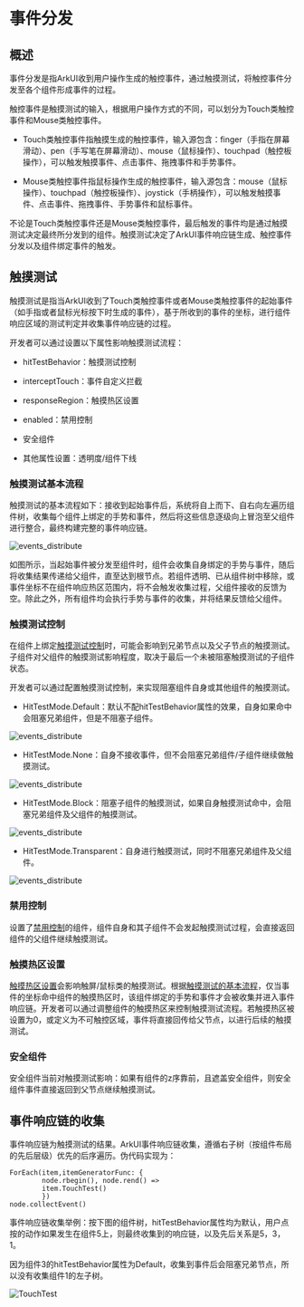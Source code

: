 # 事件分发

## 概述

事件分发是指ArkUI收到用户操作生成的触控事件，通过触摸测试，将触控事件分发至各个组件形成事件的过程。

触控事件是触摸测试的输入，根据用户操作方式的不同，可以划分为Touch类触控事件和Mouse类触控事件。

- Touch类触控事件指触摸生成的触控事件，输入源包含：finger（手指在屏幕滑动）、pen（手写笔在屏幕滑动）、mouse（鼠标操作）、touchpad（触控板操作），可以触发触摸事件、点击事件、拖拽事件和手势事件。

- Mouse类触控事件指鼠标操作生成的触控事件，输入源包含：mouse（鼠标操作）、touchpad（触控板操作）、joystick（手柄操作），可以触发触摸事件、点击事件、拖拽事件、手势事件和鼠标事件。

不论是Touch类触控事件还是Mouse类触控事件，最后触发的事件均是通过触摸测试决定最终所分发到的组件。触摸测试决定了ArkUI事件响应链生成、触控事件分发以及组件绑定事件的触发。

## 触摸测试

触摸测试是指当ArkUI收到了Touch类触控事件或者Mouse类触控事件的起始事件（如手指或者鼠标光标按下时生成的事件），基于所收到的事件的坐标，进行组件响应区域的测试判定并收集事件响应链的过程。

开发者可以通过设置以下属性影响触摸测试流程：

- hitTestBehavior：触摸测试控制

- interceptTouch：事件自定义拦截

- responseRegion：触摸热区设置

- enabled：禁用控制

- 安全组件

- 其他属性设置：透明度/组件下线

### 触摸测试基本流程

触摸测试的基本流程如下：接收到起始事件后，系统将自上而下、自右向左遍历组件树，收集每个组件上绑定的手势和事件，然后将这些信息逐级向上冒泡至父组件进行整合，最终构建完整的事件响应链。

![events_distribute](./figures/TouchTest.png)

如图所示，当起始事件被分发至组件时，组件会收集自身绑定的手势与事件，随后将收集结果传递给父组件，直至达到根节点。若组件透明、已从组件树中移除，或事件坐标不在组件响应热区范围内，将不会触发收集过程，父组件接收的反馈为空。除此之外，所有组件均会执行手势与事件的收集，并将结果反馈给父组件。

### 触摸测试控制

在组件上绑定[触摸测试控制](../../../API_Reference/source_zh_cn/arkui-cj/cj-universal-attribute-touchtestcontrol.md)时，可能会影响到兄弟节点以及父子节点的触摸测试。子组件对父组件的触摸测试影响程度，取决于最后一个未被阻塞触摸测试的子组件状态。

开发者可以通过配置触摸测试控制，来实现阻塞组件自身或其他组件的触摸测试。

- HitTestMode.Default：默认不配hitTestBehavior属性的效果，自身如果命中会阻塞兄弟组件，但是不阻塞子组件。

![events_distribute](./figures/events_distribute.png)

- HitTestMode.None：自身不接收事件，但不会阻塞兄弟组件/子组件继续做触摸测试。

![events_distribute](./figures/events_distribute2.png)

- HitTestMode.Block：阻塞子组件的触摸测试，如果自身触摸测试命中，会阻塞兄弟组件及父组件的触摸测试。

![events_distribute](./figures/events_distribute3.png)

- HitTestMode.Transparent：自身进行触摸测试，同时不阻塞兄弟组件及父组件。

![events_distribute](./figures/events_distribute4.png)

### 禁用控制

设置了[禁用控制](../../../API_Reference/source_zh_cn/arkui-cj/cj-universal-attribute-enable.md)的组件，组件自身和其子组件不会发起触摸测试过程，会直接返回组件的父组件继续触摸测试。

### 触摸热区设置

[触摸热区设置](../../../API_Reference/source_zh_cn/arkui-cj/cj-universal-attribute-touchtarget.md)会影响触屏/鼠标类的触摸测试。根据[触摸测试的基本流程](#触摸测试基本流程)，仅当事件的坐标命中组件的触摸热区时，该组件绑定的手势和事件才会被收集并进入事件响应链。开发者可以通过调整组件的触摸热区来控制触摸测试流程。若触摸热区被设置为0，或定义为不可触控区域，事件将直接回传给父节点，以进行后续的触摸测试。

### 安全组件

安全组件当前对触摸测试影响：如果有组件的z序靠前，且遮盖安全组件，则安全组件事件直接返回到父节点继续触摸测试。

## 事件响应链的收集

事件响应链为触摸测试的结果。ArkUI事件响应链收集，遵循右子树（按组件布局的先后层级）优先的后序遍历。伪代码实现为：

```cangjie
ForEach(item,itemGeneratorFunc: {
        node.rbegin(), node.rend() =>
        item.TouchTest()
        })
node.collectEvent()
```

事件响应链收集举例：按下图的组件树，hitTestBehavior属性均为默认，用户点按的动作如果发生在组件5上，则最终收集到的响应链，以及先后关系是5，3，1。

因为组件3的hitTestBehavior属性为Default，收集到事件后会阻塞兄弟节点，所以没有收集组件1的左子树。

![TouchTest](./figures/EventResponseChain.png)
